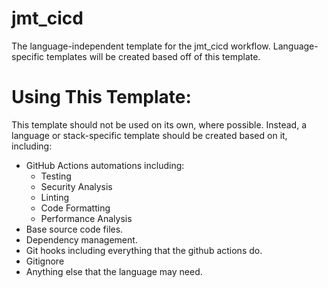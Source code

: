 # jmt_cicd
The language-independent template for the jmt_cicd workflow. Language-specific templates will be created based off of this template.

# Using This Template:
This template should not be used on its own, where possible. Instead, a language or stack-specific 
template should be created based on it, including:
- GitHub Actions automations including:
    - Testing
    - Security Analysis
    - Linting
    - Code Formatting
    - Performance Analysis
- Base source code files.
- Dependency management.
- Git hooks including everything that the github actions do.
- Gitignore
- Anything else that the language may need.
